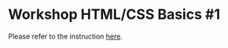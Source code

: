 # Workshop HTML/CSS Basics #1

Please refer to the instruction [here](https://wildcodeschool.github.io/css-workshop/).
